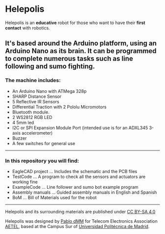 # Helepolis

Helepolis is an **educative** robot for those who want to have their **first contact** with robotics.

It's based around the Arduino platform, using an Arduino Nano as its brain.
It can be programmed to complete numerous tasks such as line following and sumo fighting.
---
### The machine includes:
* An Arduino Nano with ATMega 328p
* SHARP Distance Sensor
* 5 Reflective IR Sensors
* Differential Traction with 2 Pololu Micromotors
* Bluetooth module.
* 2 WS2812 RGB LED
* 4 5mm led
* I2C or SPI Expansion Module Port (intended use is for an ADXL345 3-axis accelerometer)
* Buzzer
* A few switches for general use
---
### In this repository you will find:
* EagleCAD project
... Includes the schematic and the PCB files
* TestCode
... A program to check all the sensors and actuators are working fine
* ExampleCode
... Line follower and sumo bot example program
* Assembly manuals
... Guided assembly manuals in English and Spanish
* BoM
... Bill of Materials used for the robot
---
Helepolis and its surrounding materials are published under [CC BY-SA 4.0](https://creativecommons.org/licenses/by-sa/4.0/)

Helepolis was designed by [Pablo dMM](https://github.com/PabloDMM "Pablo dMM") for Telecom Electronics Association [AETEL](http://aetel.io), based at the Campus Sur of [Universidad Politécnica de Madrid](http://upm.es).
